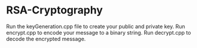 # RSA-Cryptography
Run the keyGeneration.cpp file to create your public and private key.
Run encrypt.cpp to encode your message to a binary string.
Run decrypt.cpp to decode the encrypted message.
